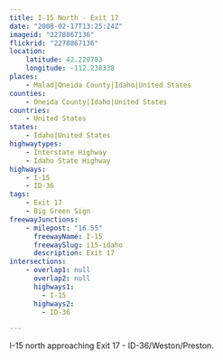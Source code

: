 ```yaml
---
title: I-15 North - Exit 17
date: "2008-02-17T13:25:24Z"
imageid: "2278867136"
flickrid: "2278867136"
location:
    latitude: 42.220783
    longitude: -112.238338
places:
    - Malad|Oneida County|Idaho|United States
counties:
    - Oneida County|Idaho|United States
countries:
    - United States
states:
    - Idaho|United States
highwaytypes:
    - Interstate Highway
    - Idaho State Highway
highways:
    - I-15
    - ID-36
tags:
    - Exit 17
    - Big Green Sign
freewayJunctions:
    - milepost: "16.55"
      freewayName: I-15
      freewaySlug: i15-idaho
      description: Exit 17
intersections:
    - overlap1: null
      overlap2: null
      highways1:
        - I-15
      highways2:
        - ID-36

---
```

I-15 north approaching Exit 17 - ID-36/Weston/Preston.